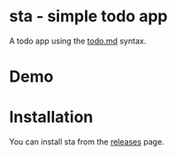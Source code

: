 # sta - simple todo app

A todo app using the [todo.md](https://github.com/ali-jetham/sta/blob/main/docs/spec.md) syntax.


# Demo

# Installation

You can install sta from the [releases](https://github.com/ali-jetham/sta/releases) page.